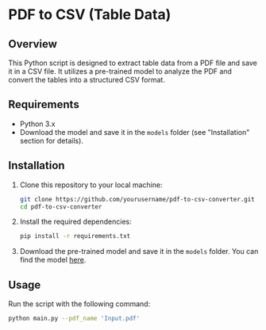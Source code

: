 # PDF to CSV (Table Data) 

## Overview

This Python script is designed to extract table data from a PDF file and save it in a CSV file. It utilizes a pre-trained model to analyze the PDF and convert the tables into a structured CSV format.

## Requirements

- Python 3.x
- Download the model and save it in the `models` folder (see "Installation" section for details).

## Installation

1. Clone this repository to your local machine:

    ```bash
    git clone https://github.com/yourusername/pdf-to-csv-converter.git
    cd pdf-to-csv-converter
    ```

2. Install the required dependencies:

    ```bash
    pip install -r requirements.txt
    ```

3. Download the pre-trained model and save it in the `models` folder. You can find the model [here]([https://example.com/path/to/model](https://drive.google.com/drive/folders/16HF1wYXj3d3zzEcZUEk-svwaNi0nhJGc?usp=sharing)).

## Usage

Run the script with the following command:

```bash
python main.py --pdf_name 'Input.pdf'
